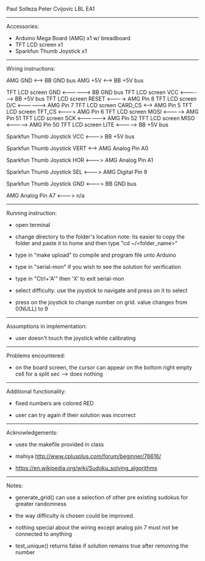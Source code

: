 Paul Solleza
Peter Cvijovic
LBL EA1

-------------------------------------------------------------------------------------------
Accessories:
* Arduino Mega Board (AMG) x1 w/ breadboard
* TFT LCD screen x1
* Sparkfun Thumb Joystick x1

-------------------------------------------------------------------------------------------
Wiring instructions:

AMG GND <--> BB GND bus
AMG +5V <--> BB +5V bus

TFT LCD screen GND <------> BB GND bus
TFT LCD screen VCC <------> BB +5V bus
TFT LCD screen RESET <----> AMG Pin 8
TFT LCD screen D/C <------> AMG Pin 7
TFT LCD screen CARD_CS <--> AMG Pin 5
TFT LCD screen TFT_CS <---> AMG Pin 6
TFT LCD screen MOSI <-----> AMG Pin 51
TFT LCD screen SCK <------> AMG Pin 52
TFT LCD screen MISO <-----> AMG Pin 50
TFT LCD screen LITE <-----> BB +5V bus

Sparkfun Thumb Joystick VCC <---> BB +5V bus

Sparkfun Thumb Joystick VERT <--> AMG Analog Pin A0

Sparkfun Thumb Joystick HOR <---> AMG Analog Pin A1

Sparkfun Thumb Joystick SEL <---> AMG Digital Pin 9

Sparkfun Thumb Joystick GND <---> BB GND bus

AMG Analog Pin A7 <---> n/a

-------------------------------------------------------------------------------------------
Running instruction:
* open terminal

* change directory to the folder's location
note: its easier to copy the folder and paste it to home and then type "cd ~/<folder_name>"

* type in "make upload" to compile and program file unto Arduino

* type in "serial-mon" if you wish to see the solution for verification

* type in "Ctrl+'A'" then 'X' to exit serial-mon

* select difficulty. use the joystick to navigate and press on it to select

* press on the joystick to change number on grid. value changes from 0(NULL) to 9

-------------------------------------------------------------------------------------------
Assumptions in implementation:
* user doesn't touch the joystick while calibrating

-------------------------------------------------------------------------------------------
Problems encountered:
* on the board screen, the cursor can appear on the bottom right empty cell for a split sec
  --> does nothing

-------------------------------------------------------------------------------------------
Additional functionality:
* fixed numbers are colored RED

* user can try again if their solution was incorrect

-------------------------------------------------------------------------------------------
Acknowledgements:
* uses the makefile provided in class

* mahiya http://www.cplusplus.com/forum/beginner/76616/

* https://en.wikipedia.org/wiki/Sudoku_solving_algorithms

-------------------------------------------------------------------------------------------
Notes:
* generate_grid() can use a selection of other pre existing sudokus for greater randomness

* the way difficulty is chosen could be improved.

* nothing special about the wiring except analog pin 7 must not be connected to anything

* test_unique() returns false if solution remains true after removing the number
